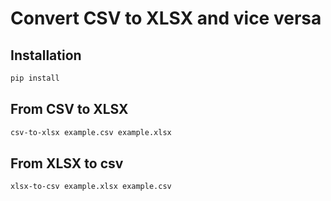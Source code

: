 # Convert CSV to XLSX and vice versa

## Installation
```bash
pip install 
```


## From CSV to XLSX
```bash
csv-to-xlsx example.csv example.xlsx
```

## From XLSX to csv
```bash
xlsx-to-csv example.xlsx example.csv
```
